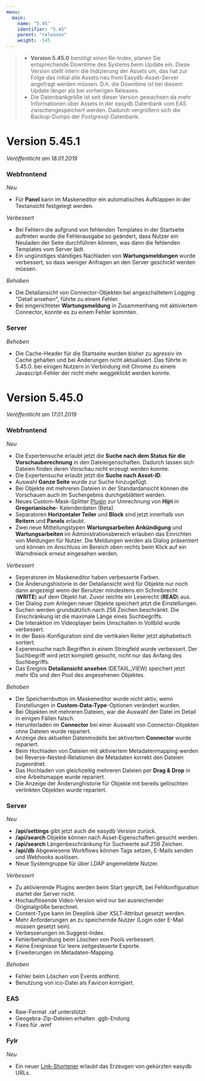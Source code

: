 ```yaml
---
menu:
  main:
    name: "5.45"
    identifier: "5.45"
    parent: "releases"
    weight: -545
---
```


> * **Version 5.45.0** benötigt einen Re-Index, planen Sie entsprechende Downtime des Systems beim Update ein. Diese Version stellt intern die Indizierung der Assets um, das hat zur Folge das initial alle Assets neu from Easydb-Asset-Server angefragt werden müssen. D.h. die Downtime ist bei diesem Update länger als bei vorherigen Releases.
> * Die Datenbankgröße ist seit dieser Version gewachsen da mehr Informationen über Assets in der easydb Datenbank vom EAS zwischengespeichert werden. Dadurch vergrößern sich die Backup-Dumps der Postgresql-Datenbank.

# Version 5.45.1

*Veröffentlicht am 18.01.2019*

### Webfrontend

*Neu*

* Für **Panel** kann im Maskeneditor ein automatisches Aufklappen in der Textansicht festgelegt werden. 

*Verbessert*

* Bei Fehlern die aufgrund von fehlenden Templates in der Startseite auftreten wurde die Fehlerausgabe so geändert, dass Nutzer ein Neuladen der Seite durchführen können, was dann die fehlenden Templates vom Server lädt.
* Ein ungünstiges ständiges Nachladen von **Wartungsmeldungen** wurde verbessert, so dass weniger Anfragen an den Server geschickt werden müssen. 

*Behoben*

* Die Detailansicht von Connector-Objekten bei angeschaltetem Logging "Detail ansehen", führte zu einem Fehler.
* Bei eingerichteter **Wartungsmeldung** in Zusammenhang mit aktiviertem Connector, konnte es zu einem Fehler kommten.

### Server

*Behoben*

* Die Cache-Header für die Startseite wurden bisher zu agressiv im Cache gehalten und bei Änderungen nicht aktualisiert. Das führte in 5.45.0. bei einigen Nutzern in Verbindung mit Chrome zu einem Javascript-Fehler der nicht mehr weggeklickt werden konnte.

# Version 5.45.0

*Veröffentlicht am 17.01.2019*

### Webfrontend

*Neu*

* Die Expertensuche erlaubt jetzt die **Suche nach dem Status für die Vorschauberechnung** in den Dateieigenschaften. Dadurch lassen sich Dateien finden deren Vorschau nicht erzeugt werden konnte.
* Die Expertensuche erlaubt jetzt die **Suche nach Asset-ID**.
* Auswahl **Ganze Seite** wurde zur Suche hinzugefügt.
* Bei Objekte mit mehreren Dateien in der Standardansicht können die Vorschauen auch im Suchergebnis durchgeblättert werden.
* Neues Custom-Mask-Splitter [Plugin](https://github.com/programmfabrik/easydb-hijri-gregorian-converter) zur Umrechnung von **Hijri** in **Gregorianische**- Kalenderdaten (Beta).
* Separatoren **Horizontaler Teiler** und **Block** sind jetzt innerhalb von **Reitern** und **Panels** erlaubt.
* Zwei neue Mitteilungstypen **Wartungsarbeiten Ankündigung** und **Wartungsarbeiten** im Administrationsbereich erlauben das Einrichten von Meldungen für Nutzer. Die Meldungen werden als Dialog präsentiert und können im Anschluss im Bereich oben rechts beim Klick auf ein Warndreieck erneut eingesehen werden. 

*Verbessert*

- Seperatoren im Maskeneditor haben verbesserte Farben.
- Die Änderungshistorie in der Detailansicht wird für Objekte nur noch dann angezeigt wenn der Benutzer mindestens ein Schreibrecht (**WRITE**) auf dem Objekt hat. Zuvor reichte ein Leserecht (**READ**) aus.
- Der Dialog zum Anlegen neuer Objekte speichert jetzt die Einstellungen.
- Suchen werden grundsätzlich nach 256 Zeichen beschränkt. Die Einschränkung ist die maximale Länge eines Suchbegriffs.
- Die Interaktion im Videoplayer beim Umschalten in Vollbild wurde verbessert.
- In der Basis-Konfiguration sind die vertikalen Reiter jetzt alphabetisch sortiert.
- Experensuche nach Begriffen in einem Stringfeld wurde verbessert. Der Suchbegriff wird jetzt komplett gesucht, nicht nur das Anfang des Suchbegriffs.
- Das Ereignis **Detailansicht ansehen** (DETAIIL_VIEW) speichert jetzt mehr IDs und den Pool des angesehenen Objektes.

*Behoben*

* Der Speichernbutton im Maskeneditor wurde nicht aktiv, wenn Einstellungen in **Custom-Data-Type**-Optionen verändert wurden.
* Bei Objekten mit mehreren Dateien,  war die Auswahl der Datei im Detail in einigen Fällen falsch.
* Herunterladen im **Connector** bei einer Auswahl von Connector-Objekten ohne Dateien wurde repariert.
* Anzeige des aktuellen Datenmodells bei aktivertem **Connector** wurde repariert.
* Beim Hochladen von Dateien mit aktiviertem Metadatenmapping werden bei Reverse-Nested-Relationen die Metadaten korrekt den Dateien zugeordnet.
* Das Hochladen von gleichzeitig mehreren Dateien per **Drag & Drop** in eine Arbeitsmappe wurde repariert.
* Die Anzeige der Änderunghistorie für Objekte mit bereits gelöschten verlinkten Objekten wurde repariert.

### Server

*Neu*

- **/api/settings** gibt jetzt auch die easydb Version zurück.
- **/api/search** Objekte können nach Asset-Eigenschaften gesucht werden.
- **/api/search** Längenbeschränkung für Suchwerte auf 256 Zeichen.
- **/api/db** Abgewiesene Workflows können Tags setzen, E-Mails senden und Webhooks auslösen.
- Neue Systemgruppe für über LDAP angemeldete Nutzer.

*Verbessert*

- Zu aktivierende Plugins werden beim Start geprüft, bei Fehlkonfiguration startet der Server nicht.
- Hochauflösende Video-Version wird nur bei ausreichender Originalgröße berechnet.
- Content-Type kann im Deeplink über XSLT-Attribut gesetzt werden.
- Mehr Anforderungen an zu speichernde Nutzer (Login oder E-Mail müssen gesetzt sein).
- Verbesserungen im Suggest-Index.
- Fehlerbehandlung beim Löschen von Pools verbessert.
- Keine Ereignisse für leere zeitgesteuerte Exporte.
- Erweiterungen im Metadaten-Mapping.

*Behoben*

- Fehler beim Löschen von Events entfernt.
- Benutzung von ico-Datei als Favicon korrigiert.

### EAS

- Raw-Format .raf unterstützt
- Geogebra-Zip-Dateien erhalten .ggb-Endung
- Fixes für .wmf

### Fylr

*Neu*

* Ein neuer [Link-Shortener](https://fylr.io/docs/fylr/server/link-shortener/) erlaubt das Erzeugen von gekürzten easydb URLs.